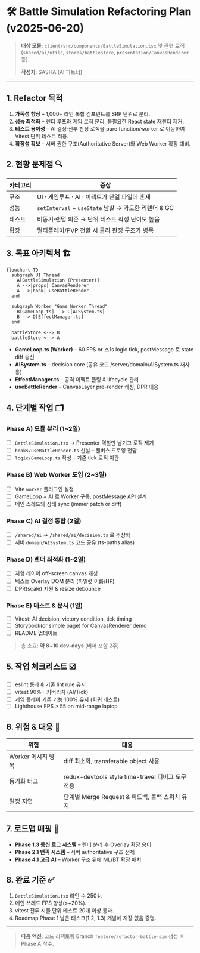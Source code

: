 # 🛠️ Battle Simulation Refactoring Plan (v2025-06-20)

> **대상 모듈**: `client/src/components/BattleSimulation.tsx` 및 관련 로직 (`shared/ai/utils`, `stores/battleStore`, `presentation/CanvasRenderer` 등)
>
> **작성자**: SASHA (AI 파트너)

---

## 1. Refactor 목적
1. **가독성 향상** – 1,000+ 라인 복합 컴포넌트를 SRP 단위로 분리.
2. **성능 최적화** – 렌더 루프와 게임 로직 분리, 불필요한 React state 재렌더 제거.
3. **테스트 용이성** – AI 결정·전투 판정 로직을 pure function/worker 로 이동하여 Vitest 단위 테스트 적용.
4. **확장성 확보** – 서버 권한 구조(Authoritative Server)와 Web Worker 확장 대비.

## 2. 현황 문제점 🔍
| 카테고리 | 증상 |
| --- | --- |
| 구조 | UI · 게임루프 · AI · 이펙트가 단일 파일에 혼재 |
| 성능 | `setInterval` + `useState` 남발 → 과도한 리렌더 & GC |
| 테스트 | 비동기·랜덤 의존 → 단위 테스트 작성 난이도 높음 |
| 확장 | 멀티플레이/PVP 전환 시 클라 판정 구조가 병목 |

## 3. 목표 아키텍처 🏗️
```mermaid
flowchart TD
  subgraph UI Thread
    A[BattleSimulation (Presenter)]
    A -->|props| CanvasRenderer
    A -->|hook| useBattleRender
  end

  subgraph Worker "Game Worker Thread"
    B[GameLoop.ts] --> C[AISystem.ts]
    B --> D[EffectManager.ts]
  end

  battleStore <--> B
  battleStore <--> A
```

* **GameLoop.ts (Worker)** – 60 FPS or △1s logic tick, postMessage 로 state diff 송신
* **AISystem.ts** – decision core (공유 코드 /server/domain/AISystem.ts 재사용)
* **EffectManager.ts** – 공격 이펙트 풀링 & lifecycle 관리
* **useBattleRender** – CanvasLayer pre-render 캐싱, DPR 대응

## 4. 단계별 작업 🗂️

### Phase A) 모듈 분리 (1~2일)
- [ ] `BattleSimulation.tsx` → Presenter 역할만 남기고 로직 제거
- [ ] `hooks/useBattleRender.ts` 신설 – 캔버스 드로잉 전담
- [ ] `logic/GameLoop.ts` 작성 – 기존 tick 로직 이관

### Phase B) Web Worker 도입 (2~3일)
- [ ] Vite `worker` 플러그인 설정
- [ ] GameLoop + AI 로 Worker 구동, postMessage API 설계
- [ ] 메인 스레드와 상태 sync (immer patch or diff)

### Phase C) AI 결정 통합 (2일)
- [ ] `/shared/ai` → `/shared/ai/decision.ts` 로 추상화
- [ ] 서버 `domain/AISystem.ts` 코드 공유 (ts-paths alias)

### Phase D) 렌더 최적화 (1~2일)
- [ ] 지형 레이어 off-screen canvas 캐싱
- [ ] 텍스트 Overlay DOM 분리 (파일럿 이름/HP)
- [ ] DPR(scale) 지원 & resize debounce

### Phase E) 테스트 & 문서 (1일)
- [ ] Vitest: AI decision, victory condition, tick timing
- [ ] Storybook(or simple page) for CanvasRenderer demo
- [ ] README 업데이트

> 총 소요: **약 8~10 dev-days** (버퍼 포함 2주)

## 5. 작업 체크리스트 ☑️
- [ ] eslint 통과 & 기존 lint rule 유지
- [ ] vitest 90%+ 커버리지 (AI/Tick)
- [ ] 게임 플레이 기존 기능 100% 유지 (회귀 테스트)
- [ ] Lighthouse FPS > 55 on mid-range laptop

## 6. 위험 & 대응 🚧
| 위험 | 대응 |
| --- | --- |
| Worker 메시지 병목 | diff 최소화, transferable object 사용 |
| 동기화 버그 | redux-devtools style time-travel 디버그 도구 적용 |
| 일정 지연 | 단계별 Merge Request & 피드백, 롤백 스위치 유지 |

## 7. 로드맵 매핑 📅
* **Phase 1.3 통신 로그 시스템** – 렌더 분리 후 Overlay 확장 용이
* **Phase 2.1 밴픽 시스템** – 서버 authoritative 구조 전제
* **Phase 4.1 고급 AI** – Worker 구조 위에 ML/BT 확장 배치

## 8. 완료 기준 ✅
1. `BattleSimulation.tsx` 라인 수 250↓.
2. 메인 쓰레드 FPS 향상(>+20%).
3. vitest 전투 시뮬 단위 테스트 20개 이상 통과.
4. Roadmap Phase 1 남은 태스크(1.2, 1.3) 개발에 지장 없음 증명.

---

> **다음 액션**: 코드 리팩토링 Branch `feature/refactor-battle-sim` 생성 후 Phase A 착수. 